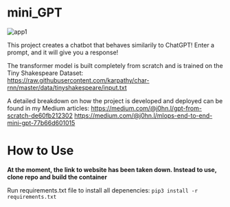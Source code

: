 # mini_GPT

![app1](https://github.com/JohnlLiu/mini_GPT/assets/40648703/c09398d0-607a-415a-9717-072a1ab0d7a9)

This project creates a chatbot that behaves similarily to ChatGPT! Enter a prompt, and it will give you a response! 

The transformer model is built completely from scratch and is trained on the Tiny Shakespeare Dataset: https://raw.githubusercontent.com/karpathy/char-rnn/master/data/tinyshakespeare/input.txt

A detailed breakdown on how the project is developed and deployed can be found in my Medium articles: 
https://medium.com/@j0hn.l/gpt-from-scratch-de60fb212302
https://medium.com/@j0hn.l/mlops-end-to-end-mini-gpt-77b66d601015

# How to Use
**At the moment, the link to website has been taken down. Instead to use, clone repo and build the container**

Run requirements.txt file to install all depenencies: `pip3 install -r requirements.txt`
